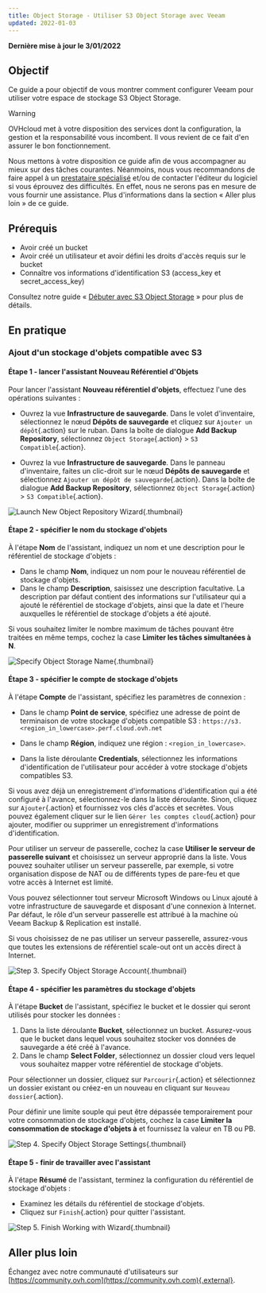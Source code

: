 ```yaml
---
title: Object Storage - Utiliser S3 Object Storage avec Veeam
updated: 2022-01-03
---
```


**Dernière mise à jour le 3/01/2022**

## Objectif

Ce guide a pour objectif de vous montrer comment configurer Veeam pour utiliser votre espace de stockage S3 Object Storage.

> [!warning]
>
> OVHcloud met à votre disposition des services dont la configuration, la gestion et la responsabilité vous incombent. Il vous revient de ce fait d'en assurer le bon fonctionnement.
>
> Nous mettons à votre disposition ce guide afin de vous accompagner au mieux sur des tâches courantes. Néanmoins, nous vous recommandons de faire appel à un [prestataire spécialisé](https://partner.ovhcloud.com/fr-ca/directory/) et/ou de contacter l'éditeur du logiciel si vous éprouvez des difficultés. En effet, nous ne serons pas en mesure de vous fournir une assistance. Plus d'informations dans la section « Aller plus loin » de ce guide.
>

## Prérequis

- Avoir créé un bucket
- Avoir créé un utilisateur et avoir défini les droits d'accès requis sur le bucket
- Connaître vos informations d'identification S3 (access_key et secret_access_key)

Consultez notre guide « [Débuter avec S3 Object Storage](/pages/cloud/storage/object_storage/s3_getting_started_with_object_storage) » pour plus de détails.

## En pratique

### Ajout d'un stockage d'objets compatible avec S3

#### Étape 1 - lancer l'assistant Nouveau Référentiel d'Objets

Pour lancer l'assistant **Nouveau référentiel d'objets**, effectuez l'une des opérations suivantes :

- Ouvrez la vue **Infrastructure de sauvegarde**. Dans le volet d'inventaire, sélectionnez le nœud **Dépôts de sauvegarde** et cliquez sur `Ajouter un dépôt`{.action} sur le ruban. Dans la boîte de dialogue **Add Backup Repository**, sélectionnez `Object Storage`{.action} > `S3 Compatible`{.action}.

- Ouvrez la vue **Infrastructure de sauvegarde**. Dans le panneau d'inventaire, faites un clic-droit sur le nœud **Dépôts de sauvegarde** et sélectionnez `Ajouter un dépôt de sauvegarde`{.action}. Dans la boîte de dialogue **Add Backup Repository**, sélectionnez `Object Storage`{.action} > `S3 Compatible`{.action}.

![Launch New Object Repository Wizard](images/highperf-veeam-20220103142309570.png){.thumbnail}

#### Étape 2 - spécifier le nom du stockage d'objets

À l'étape **Nom** de l'assistant, indiquez un nom et une description pour le référentiel de stockage d'objets :

- Dans le champ **Nom**, indiquez un nom pour le nouveau référentiel de stockage d'objets.
- Dans le champ **Description**, saisissez une description facultative. La description par défaut contient des informations sur l'utilisateur qui a ajouté le référentiel de stockage d'objets, ainsi que la date et l'heure auxquelles le référentiel de stockage d'objets a été ajouté.  

Si vous souhaitez limiter le nombre maximum de tâches pouvant être traitées en même temps, cochez la case **Limiter les tâches simultanées à N**.

![Specify Object Storage Name](images/highperf-veeam-2022010416461795.png){.thumbnail}

#### Étape 3 - spécifier le compte de stockage d'objets

À l'étape **Compte** de l'assistant, spécifiez les paramètres de connexion :

- Dans le champ **Point de service**, spécifiez une adresse de point de terminaison de votre stockage d'objets compatible S3 : `https://s3.<region_in_lowercase>.perf.cloud.ovh.net`

- Dans le champ **Région**, indiquez une région : `<region_in_lowercase>`.

- Dans la liste déroulante **Credentials**, sélectionnez les informations d'identification de l'utilisateur pour accéder à votre stockage d'objets compatibles S3.

Si vous avez déjà un enregistrement d'informations d'identification qui a été configuré à l'avance, sélectionnez-le dans la liste déroulante. Sinon, cliquez sur `Ajouter`{.action} et fournissez vos clés d'accès et secrètes. Vous pouvez également cliquer sur le lien `Gérer les comptes cloud`{.action} pour ajouter, modifier ou supprimer un enregistrement d'informations d'identification.

Pour utiliser un serveur de passerelle, cochez la case **Utiliser le serveur de passerelle suivant** et choisissez un serveur approprié dans la liste. Vous pouvez souhaiter utiliser un serveur passerelle, par exemple, si votre organisation dispose de NAT ou de différents types de pare-feu et que votre accès à Internet est limité.

Vous pouvez sélectionner tout serveur Microsoft Windows ou Linux ajouté à votre infrastructure de sauvegarde et disposant d'une connexion à Internet. Par défaut, le rôle d'un serveur passerelle est attribué à la machine où Veeam Backup & Replication est installé.

Si vous choisissez de ne pas utiliser un serveur passerelle, assurez-vous que toutes les extensions de référentiel scale-out ont un accès direct à Internet.

![Step 3. Specify Object Storage Account](images/highperf-veeam-20220104174350437.png){.thumbnail}

#### Étape 4 - spécifier les paramètres du stockage d'objets

À l'étape **Bucket** de l'assistant, spécifiez le bucket et le dossier qui seront utilisés pour stocker les données :

1. Dans la liste déroulante **Bucket**, sélectionnez un bucket. Assurez-vous que le bucket dans lequel vous souhaitez stocker vos données de sauvegarde a été créé à l'avance.
2. Dans le champ **Select Folder**, sélectionnez un dossier cloud vers lequel vous souhaitez mapper votre référentiel de stockage d'objets.

Pour sélectionner un dossier, cliquez sur `Parcourir`{.action} et sélectionnez un dossier existant ou créez-en un nouveau en cliquant sur `Nouveau dossier`{.action}.

Pour définir une limite souple qui peut être dépassée temporairement pour votre consommation de stockage d'objets, cochez la case **Limiter la consommation de stockage d'objets à** et fournissez la valeur en TB ou PB.

![Step 4. Specify Object Storage Settings](images/highperf-veeam-20220104180054702.png){.thumbnail}

#### Étape 5 - finir de travailler avec l'assistant

À l'étape **Résumé** de l'assistant, terminez la configuration du référentiel de stockage d'objets :

- Examinez les détails du référentiel de stockage d'objets.
- Cliquez sur `Finish`{.action} pour quitter l'assistant.

![Step 5. Finish Working with Wizard](images/highperf-veeam-20220104180210797.png){.thumbnail}

## Aller plus loin

Échangez avec notre communauté d'utilisateurs sur [https://community.ovh.com](https://community.ovh.com){.external}.
